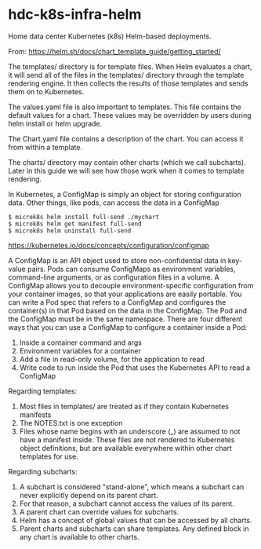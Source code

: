# hdc-k8s-infra-helm
Home data center Kubernetes (k8s) Helm-based deployments.

From: https://helm.sh/docs/chart_template_guide/getting_started/

The templates/ directory is for template files. When Helm evaluates a chart, it will send all of the files in the templates/ directory through the template rendering engine. It then collects the results of those templates and sends them on to Kubernetes.

The values.yaml file is also important to templates. This file contains the default values for a chart. These values may be overridden by users during helm install or helm upgrade.

The Chart.yaml file contains a description of the chart. You can access it from within a template.

The charts/ directory may contain other charts (which we call subcharts). Later in this guide we will see how those work when it comes to template rendering.

In Kubernetes, a ConfigMap is simply an object for storing configuration data. Other things, like pods, can access the data in a ConfigMap

```
$ microk8s helm install full-send ./mychart
$ microk8s helm get manifest full-send
$ microk8s helm uninstall full-send
```

https://kubernetes.io/docs/concepts/configuration/configmap

A ConfigMap is an API object used to store non-confidential data in key-value pairs. Pods can consume ConfigMaps as environment variables, command-line arguments, or as configuration files in a volume. A ConfigMap allows you to decouple environment-specific configuration from your container images, so that your applications are easily portable. You can write a Pod spec that refers to a ConfigMap and configures the container(s) in that Pod based on the data in the ConfigMap. The Pod and the ConfigMap must be in the same namespace. There are four different ways that you can use a ConfigMap to configure a container inside a Pod:

1. Inside a container command and args
2. Environment variables for a container
3. Add a file in read-only volume, for the application to read
4. Write code to run inside the Pod that uses the Kubernetes API to read a ConfigMap

Regarding templates: 

1. Most files in templates/ are treated as if they contain Kubernetes manifests
2. The NOTES.txt is one exception
3. Files whose name begins with an underscore (_) are assumed to not have a manifest inside. These files are not rendered to Kubernetes object definitions, but are available everywhere within other chart templates for use.

Regarding subcharts:

1. A subchart is considered "stand-alone", which means a subchart can never explicitly depend on its parent chart.
2. For that reason, a subchart cannot access the values of its parent.
3. A parent chart can override values for subcharts.
4. Helm has a concept of global values that can be accessed by all charts.
5. Parent charts and subcharts can share templates. Any defined block in any chart is available to other charts.

